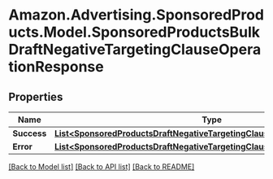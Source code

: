 # Amazon.Advertising.SponsoredProducts.Model.SponsoredProductsBulkDraftNegativeTargetingClauseOperationResponse

## Properties

Name | Type | Description | Notes
------------ | ------------- | ------------- | -------------
**Success** | [**List&lt;SponsoredProductsDraftNegativeTargetingClauseSuccessResponseItem&gt;**](SponsoredProductsDraftNegativeTargetingClauseSuccessResponseItem.md) |  | [optional] 
**Error** | [**List&lt;SponsoredProductsDraftNegativeTargetingClauseFailureResponseItem&gt;**](SponsoredProductsDraftNegativeTargetingClauseFailureResponseItem.md) |  | [optional] 

[[Back to Model list]](../README.md#documentation-for-models) [[Back to API list]](../README.md#documentation-for-api-endpoints) [[Back to README]](../README.md)

